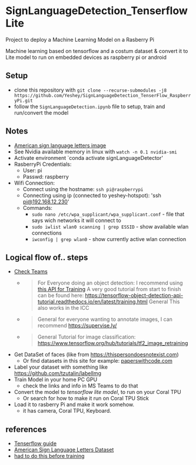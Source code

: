 # SignLanguageDetection_TenserflowLite

Project to deploy a Machine Learning Model on a Rasberry Pi

Machine learning based on tensorflow and a costum dataset & convert it to Lite model to run on embedded devices as raspberry pi or android

## Setup

- clone this repository with `git clone --recurse-submodules -j8 https://github.com/Yeshey/SignLanguageDetection_TenserFlow_RaspberryPi.git`
- follow the `SignLanguageDetection.ipynb` file to setup, train and run/convert the model

## Notes

- [American sign language letters image](https://www.researchgate.net/publication/346023992/figure/fig1/AS:959642733649922@1605808065864/Fingerspelling-in-American-Sign-Language-which-represents-26-letters-and-10-digits-with.jpg)
- See Nvidia available memory in linux with `watch -n 0.1 nvidia-smi`
- Activate environment `conda activate signLanguageDetector'
- RasberryPi Credentials:
  - User: pi
  - Passwd: raspberry
- Wifi Connection:
  - Connect using the hostname: `ssh pi@raspberrypi`
  - Connecting using ip (connected to yeshey-hotspot): 'ssh pi@192.168.12.230'
  - Commands:
    - `sudo nano /etc/wpa_supplicant/wpa_supplicant.conf` - file that says wich networks it will connect to
    - `sudo iwlist wlan0 scanning | grep ESSID` - show available wlan connections
    - `iwconfig | grep wlan0` - show currently active wlan connection

## Logical flow of.. steps

- [Check Teams](https://teams.microsoft.com/_#/school/conversations/General?threadId=19:r1IGvssAqzPBmvBm8wHKg16bVGiFaaG_P8K87bbHE941@thread.tacv2&ctx=channel)
  - >  For Everyone doing an object detection: I recommend using [this API for Training](https://github.com/tensorflow/models/tree/master/research/object_detection) A very good tutorial from start to finish can be found here: https://tensorflow-object-detection-api-tutorial.readthedocs.io/en/latest/training.html General This also works in the ICC 
  - > General for everyone wanting to annotate images, I can recommend https://supervise.ly/
  - > General Tutorial for image classification: https://www.tensorflow.org/hub/tutorials/tf2_image_retraining
- Get DataSet of faces (like from https://thispersondoesnotexist.com)
  - Or find datasets in this site for example: [paperswithcode.com](https://paperswithcode.com) 
- Label your dataset with something like https://github.com/tzutalin/labelImg
- Train Model in your home PC GPU 
  - check the links and info in MS Teams to do that
- Convert the model to *tensorflow lite model*, to run on your Coral TPU
  - Or search for how to make it run on Coral TPU Stick
- Load it to rasberry Pi and make it work somehow.
  - it has camera, Coral TPU, Keyboard.

## references
- [Tenserflow guide](https://tensorflow-object-detection-api-tutorial.readthedocs.io/en/latest/training.html)
- [American Sign Language Letters Dataset](https://public.roboflow.com/object-detection/american-sign-language-letters/1)
- [had to do this before training](https://github.com/tensorflow/models/blob/master/research/object_detection/g3doc/tf2.md#python-package-installation)